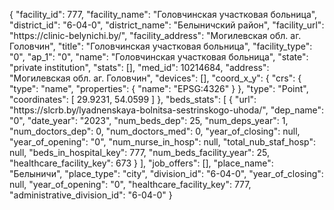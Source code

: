 {
    "facility_id": 777,
    "facility_name": "Головчинская участковая больница",
    "district_id": "6-04-0",
    "district_name": "Белыничский район",
    "facility_url": "https:\/\/clinic-belynichi.by\/",
    "facility_address": "Могилевская обл. аг. Головчин",
    "title": "Головчинская участковая больница",
    "facility_type": "0",
    "ap_1": "0",
    "name": "Головчинская участковая больница",
    "state": "private institution",
    "stats": [],
    "med_id": 10214684,
    "address": "Могилевская обл. аг. Головчин",
    "devices": [],
    "coord_x_y": {
        "crs": {
            "type": "name",
            "properties": {
                "name": "EPSG:4326"
            }
        },
        "type": "Point",
        "coordinates": [
            29.9231,
            54.0599
        ]
    },
    "beds_stats": [
        {
            "url": "https:\/\/slcrb.by\/lyadnenskaya-bolnitsa-sestrinskogo-uhoda\/",
            "dep_name": "0",
            "date_year": "2023",
            "num_beds_dep": 25,
            "num_deps_year": 1,
            "num_doctors_dep": 0,
            "num_doctors_med": 0,
            "year_of_closing": null,
            "year_of_opening": "0",
            "num_nurse_in_hosp": null,
            "total_nub_staf_hosp": null,
            "beds_in_hospital_key": 777,
            "num_beds_facility_year": 25,
            "healthcare_facility_key": 673
        }
    ],
    "job_offers": [],
    "place_name": "Белыничи",
    "place_type": "city",
    "division_id": "6-04-0",
    "year_of_closing": null,
    "year_of_opening": "0",
    "healthcare_facility_key": 777,
    "administrative_division_id": "6-04-0"
}